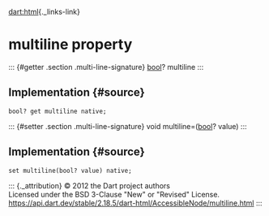 [dart:html](../../dart-html/dart-html-library){._links-link}

multiline property
==================

::: {#getter .section .multi-line-signature}
[bool](../../dart-core/bool-class)? multiline
:::

Implementation {#source}
--------------

``` {.language-dart data-language="dart"}
bool? get multiline native;
```

::: {#setter .section .multi-line-signature}
void multiline=([bool](../../dart-core/bool-class)? value)
:::

Implementation {#source}
--------------

``` {.language-dart data-language="dart"}
set multiline(bool? value) native;
```

::: {._attribution}
© 2012 the Dart project authors\
Licensed under the BSD 3-Clause \"New\" or \"Revised\" License.\
<https://api.dart.dev/stable/2.18.5/dart-html/AccessibleNode/multiline.html>
:::

